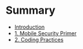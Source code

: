 # Summary

* [Introduction](README.md)
* [1. Mobile Security Primer](mobile-security-primer.md)
* [2. Coding Practices](coding-practices.md)

